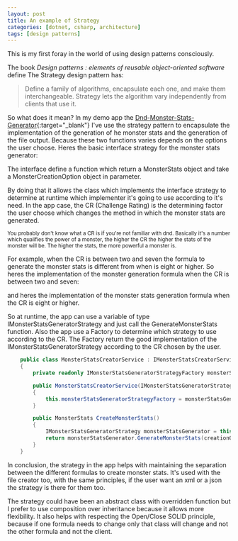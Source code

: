 ```yaml
---
layout: post
title: An example of Strategy
categories: [dotnet, csharp, architecture]
tags: [design patterns]
---
```


This is my first foray in the world of using design patterns consciously.

The book _Design patterns : elements of reusable object-oriented software_ define The Strategy design pattern has:

> Define a family of algorithms, encapsulate each one, and make them interchangeable. Strategy lets the algorithm vary independently from clients that use it.

So what does it mean? In my demo app the [Dnd-Monster-Stats-Generator](https://github.com/AntoineLaroche/Dnd-Monster-Stats-Generator){:target="\_blank"} I've use the strategy pattern to encapsulate the implementation of the generation of he monster stats and the generation of the file output. Because these two functions varies depends on the options the user choose.
Heres the basic interface strategy for the monster stats generator:

<script src="https://gist-it.appspot.com/https://github.com/AntoineLaroche/Dnd-Monster-Stats-Generator/blob/master/DndMonsterStatsGenerator/Strategy/MonsterStatsGenerator/IMonsterStatsGeneratorStrategy.cs"></script>

The interface define a function which return a MonsterStats object and take a MonsterCreationOption object in parameter.

By doing that it allows the class which implements the interface strategy to determine at runtime which implementer it's going to use according to it's need. In the app case, the CR (Challenge Rating) is the determining factor the user choose which changes the method in which the monster stats are generated.

<sub>You probably don't know what a CR is if you're not familiar with dnd. Basically it's a number which qualifies the power of a monster, the higher the CR the higher the stats of the monster will be. The higher the stats, the more powerful a monster is.</sub>

For example, when the CR is between two and seven the formula to generate the monster stats is different from when is eight or higher. So heres the implementation of the monster generation formula when the CR is between two and seven:

<script src="https://gist-it.appspot.com/https://github.com/AntoineLaroche/Dnd-Monster-Stats-Generator/blob/master/DndMonsterStatsGenerator/Strategy/MonsterStatsGenerator/MonsterWithCRBetweenTwoAndSevenStatsGeneratorStrategy.cs"></script>

and heres the implementation of the monster stats generation formula when the CR is eight or higher.

<script src="https://gist-it.appspot.com/https://github.com/AntoineLaroche/Dnd-Monster-Stats-Generator/blob/master/DndMonsterStatsGenerator/Strategy/MonsterStatsGenerator/MonsterWithCREightOrHigherStatsGeneratorStrategy.cs"></script>

So at runtime, the app can use a variable of type IMonsterStatsGeneratorStrategy and just call the GenerateMonsterStats function. Also the app use a Factory to determine which strategy to use according to the CR. The Factory return the good implementation of the IMonsterStatsGeneratorStrategy according to the CR chosen by the user.

```cs
    public class MonsterStatsCreatorService : IMonsterStatsCreatorService
    {
        private readonly IMonsterStatsGeneratorStrategyFactory monsterStatsGeneratorStrategyFactory;

        public MonsterStatsCreatorService(IMonsterStatsGeneratorStrategyFactory monsterStatsGeneratorStrategyFactory)
        {
            this.monsterStatsGeneratorStrategyFactory = monsterStatsGeneratorStrategyFactory;
        }

        public MonsterStats CreateMonsterStats()
        {
            IMonsterStatsGeneratorStrategy monsterStatsGenerator = this.monsterStatsGeneratorStrategyFactory.Get(creationOption);
            return monsterStatsGenerator.GenerateMonsterStats(creationOption);
        }
    }
```

In conclusion, the strategy in the app helps with maintaining the separation between the different formulas to create monster stats. It's used with the file creator too, with the same principles, if the user want an xml or a json the strategy is there for them too.

The strategy could have been an abstract class with overridden function but I prefer to use composition over inheritance because it allows more flexibility. It also helps with respecting the Open/Close SOLID principle, because if one formula needs to change only that class will change and not the other formula and not the client.
